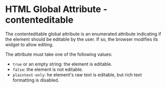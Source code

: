 # HTML Global Attribute - contenteditable

The contenteditable global attribute is an enumerated attribute indicating if the element should be editable by the user. If so, the browser modifies its widget to allow editing.<br>

The attribute must take one of the following values:
- `true` or an empty string: the element is editable.
- `false`: the element is not editable.
- `plaintext-only`: he element's raw text is editable, but rich text formatting is disabled.